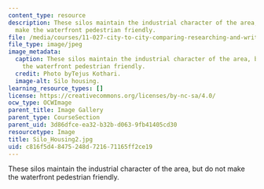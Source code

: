 ```yaml
---
content_type: resource
description: These silos maintain the industrial character of the area, but do not
  make the waterfront pedestrian friendly.
file: /media/courses/11-027-city-to-city-comparing-researching-and-writing-about-cities-spring-2006/c816f5d48475248d721671165ff2ce19_Silo_Housing2.jpg
file_type: image/jpeg
image_metadata:
  caption: These silos maintain the industrial character of the area, but do not make
    the waterfront pedestrian friendly.
  credit: Photo byTejus Kothari.
  image-alt: Silo housing.
learning_resource_types: []
license: https://creativecommons.org/licenses/by-nc-sa/4.0/
ocw_type: OCWImage
parent_title: Image Gallery
parent_type: CourseSection
parent_uid: 3d86dfce-ea32-b32b-d063-9fb41405cd30
resourcetype: Image
title: Silo_Housing2.jpg
uid: c816f5d4-8475-248d-7216-71165ff2ce19
---
```

These silos maintain the industrial character of the area, but do not make the waterfront pedestrian friendly.